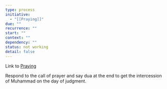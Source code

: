```yaml
---
type: process
initiative:
  - "[[Praying]]"
due: ""
recurrence: ""
start: ""
context: ""
dependency: ""
status: not working
detail: false
---
```


Link to [Praying](Initiatives/worship/Praying.md)

Respond to the call of prayer and say dua at the end to get the intercession of Muhammad on the day of judgment.
